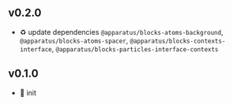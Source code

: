 ## v0.2.0

* ♻️ update dependencies `@apparatus/blocks-atoms-background`, `@apparatus/blocks-atoms-spacer`, `@apparatus/blocks-contexts-interface`, `@apparatus/blocks-particles-interface-contexts`

## v0.1.0

* 🐣 init
